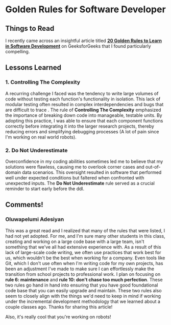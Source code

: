 # Golden Rules for Software Developer

## Things to Read

I recently came across an insightful article titled [**20 Golden Rules to Learn in Software Development**](https://www.geeksforgeeks.org/20-golden-rules-to-learn-in-software-development/) on GeeksforGeeks that I found particularly compelling.

## Lessons Learned


### 1. Controlling The Complexity

A recurring challenge I faced was the tendency to write large volumes of code without testing each function's functionality in isolation. This lack of modular testing often resulted in complex interdependencies and bugs that are difficult to trace . The rule of **Controlling The Complexity** emphasized the importance of breaking down code into manageable, testable units. By adopting this practice, I was able to ensure that each component functions correctly before integrating it into the larger research projects, thereby reducing errors and simplifying debugging processes (A lot of pain since I'm working on real world robots).

### 2. Do Not Underestimate

Overconfidence in my coding abilities sometimes led me to believe that my solutions were flawless, causing me to overlook corner cases and out-of-domain data scenarios. This oversight resulted in software that performed well under expected conditions but faltered when confronted with unexpected inputs. The **Do Not Underestimate** rule served as a crucial reminder to start early before the ddl.

## Comments!

### Oluwapelumi Adesiyan
This was a great read and I realized that many of the rules that were listed, I had not yet adopted. For me, and I'm sure many other students in this class, creating and working on a large code base with a large team, isn't something that we've all had extensive experience with. As a result of this lack of large-scale code writing, we often use practices that work best for us, which wouldn't be the best when working for a company. Even tools like Git, which I don't use often when I'm writing code for my own projects, has been an adjustment I've made to make sure I can effortlessly make the transition from school projects to professional work. I plan on focusing on **rule 6: maintenance** and **rule 10: don't chase too much perfection**. These two rules go hand in hand into ensuring that you have good foundational code base that you can easily upgrade and maintain. These two rules also seem to closely align with the things we'd need to keep in mind if working under the incremental development methodology that we learned about a couple classes ago. Thanks for sharing this article!

Also, it's really cool that you're working on robots!